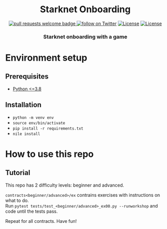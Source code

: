 <div align="center">
  <h1 align="center">Starknet Onboarding</h1>
  <p align="center">
    <a href="http://makeapullrequest.com">
      <img alt="pull requests welcome badge" src="https://img.shields.io/badge/PRs-welcome-brightgreen.svg?style=flat">
    </a>
    <a href="https://twitter.com/intent/follow?screen_name=onlydust_xyz">
        <img src="https://img.shields.io/twitter/follow/onlydust_xyz?style=social&logo=twitter"
            alt="follow on Twitter"></a>
    <a href="https://opensource.org/licenses/Apache-2.0"><img src="https://img.shields.io/badge/License-Apache%202.0-blue.svg"
            alt="License"></a>
    <a href=""><img src="https://img.shields.io/badge/semver-0.0.1-blue"
            alt="License"></a>            
  </p>
  
  <h3 align="center">Starknet onboarding with a game</h3>
</div>

# Environment setup

## Prerequisites

- [Python <=3.8](https://www.python.org/downloads/)

## Installation

- `python -m venv env`
- `source env/bin/activate`
- `pip install -r requirements.txt`
- `nile install`

# How to use this repo

## Tutorial

This repo has 2 difficulty levels: beginner and advanced.

`contracts<beginner/advanced>/ex` contrains exercises with instructions on what to do.  
Run `pytest tests/test_<beginner/advanced>_ex00.py --runworkshop` and code until the tests pass.

Repeat for all contracts. Have fun!
